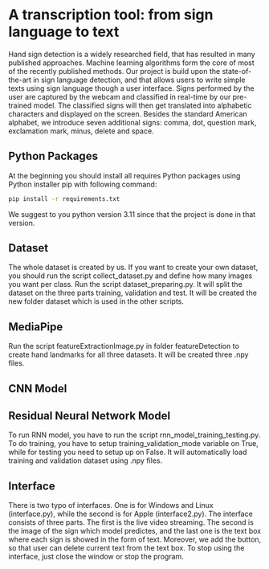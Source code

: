 
# A transcription tool: from sign language to text

Hand sign detection is a widely researched field, that has resulted in many published approaches.
Machine learning algorithms form the core of most of the recently published methods.
Our project is build upon the state-of-the-art in sign language detection, and that allows users to write simple texts using sign language though a user interface. Signs performed by the user are captured by the webcam and classified in real-time by our pre-trained model. The classified signs will then get translated into alphabetic characters and displayed on the screen. Besides the standard American alphabet, we introduce seven additional signs: comma, dot, question mark, exclamation mark, minus, delete and space.

## Python Packages
At the beginning you should install all requires Python packages using Python installer pip with following command:
```bash
pip install -r requirements.txt
```
We suggest to you python version 3.11 since that the project is done in that version.

## Dataset
The whole dataset is created by us. If you want to create your own dataset, you should run the script collect_dataset.py and define how many images you want per class. Run the script dataset_preparing.py. It will split the dataset on the three parts training, validation and test. It will be created the new folder dataset which is used in the other scripts.

## MediaPipe
Run the script featureExtractionImage.py in folder featureDetection to create hand landmarks for all three datasets. It will be created three .npy files.

## CNN Model

## Residual Neural Network Model
To run RNN model, you have to run the script rnn_model_training_testing.py. To do training, you have to setup training_validation_mode variable on True, while for testing you need to setup up on False. It will automatically load training and validation dataset using .npy files. 

## Interface
There is two typo of interfaces. One is for Windows and Linux (interface.py), while the second is for Apple (interface2.py).  The interface consists of three parts. The first is the live video streaming. The second is the image of the sign which model predictes, and the last one is the text box where each sign is showed in the form of text. Moreover, we add the button, so that user can delete current text from the text box. To stop using the interface, just close the window or stop the program.